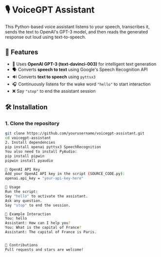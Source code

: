 # 🎙️ VoiceGPT Assistant

This Python-based voice assistant listens to your speech, transcribes it, sends the text to OpenAI's GPT-3 model, and then reads the generated response out loud using text-to-speech.

## 📌 Features

- 🧠 Uses **OpenAI GPT-3 (text-davinci-003)** for intelligent text generation  
- 🗣️ Converts **speech to text** using Google's Speech Recognition API  
- 🔊 Converts **text to speech** using `pyttsx3`  
- 🎧 Continuously listens for the wake word `"hello"` to start interaction  
- ❌ Say `"stop"` to end the assistant session  

## 🛠️ Installation

### 1. Clone the repository
```bash
git clone https://github.com/yourusername/voicegpt-assistant.git
cd voicegpt-assistant
2. Install dependencies
pip install openai pyttsx3 SpeechRecognition
You also need to install PyAudio:
pip install pipwin
pipwin install pyaudio

🔐 OpenAI API Key
Add your OpenAI API key in the script (SOURCE_CODE.py):
openai.api_key = "your-api-key-here"

🚀 Usage
Run the script:
Say "hello" to activate the assistant.
Ask any question.
Say "stop" to end the session.

🧠 Example Interaction
You: hello  
Assistant: How can I help you?  
You: What is the capital of France?  
Assistant: The capital of France is Paris.  


🤝 Contributions
Pull requests and stars are welcome!
